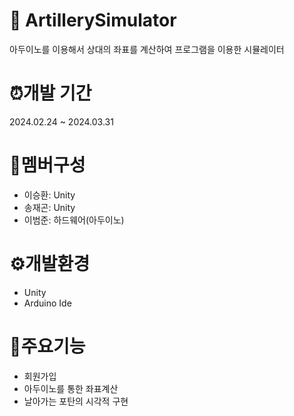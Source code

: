 # 🔫 ArtillerySimulator
아두이노를 이용해서 상대의 좌표를 계산하여 프로그램을 이용한 시뮬레이터
# ⏰개발 기간
2024.02.24 ~ 2024.03.31
# 👥멤버구성
* 이승환: Unity
* 송재곤: Unity
* 이범준: 하드웨어(아두이노)
# ⚙️개발환경 
* Unity
* Arduino Ide
# 📌주요기능
* 회원가입
* 아두이노를 통한 좌표계산
* 날아가는 포탄의 시각적 구현



